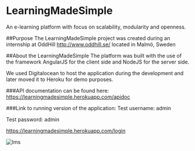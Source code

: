 # LearningMadeSimple
An e-learning platform with focus on scalability, modularity and openness.

##Purpose
The LearningMadeSimple project was created during an internship at OddHill http://www.oddhill.se/ located in Malmö, Sweden

##About the LearningMadeSimple
The platform was built with the use of the framework AngularJS for the client side and NodeJS for the server side.

We used Digitalocean to host the application during the development and later moved it to Heroku for demo purposes.

###API documentation can be found here:
https://learningmadesimple.herokuapp.com/apidoc

###Link to running version of the application:
Test username: admin

Test password: admin

https://learningmadesimple.herokuapp.com/login

![lms](http://simon.brasse-pc.eu/portfolio/images/lmsFront.jpg)
